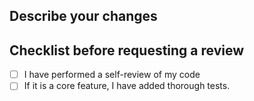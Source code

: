 ## Describe your changes

## Checklist before requesting a review
- [ ] I have performed a self-review of my code
- [ ] If it is a core feature, I have added thorough tests.